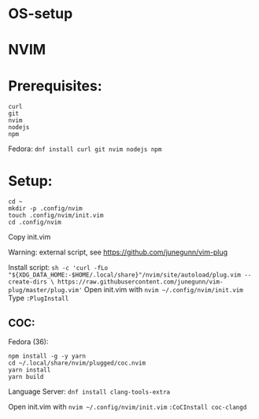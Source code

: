# OS-setup


# NVIM
# Prerequisites: 
```
curl
git
nvim
nodejs
npm
```
Fedora: `dnf install curl git nvim nodejs npm`

# Setup: 
```
cd ~
mkdir -p .config/nvim
touch .config/nvim/init.vim
cd .config/nvim
```
Copy init.vim

Warning: external script, see https://github.com/junegunn/vim-plug

Install script: `sh -c 'curl -fLo "${XDG_DATA_HOME:-$HOME/.local/share}"/nvim/site/autoload/plug.vim --create-dirs \
       https://raw.githubusercontent.com/junegunn/vim-plug/master/plug.vim'`
Open init.vim with `nvim ~/.config/nvim/init.vim`
Type `:PlugInstall`

## COC:
Fedora (36):
```
npm install -g -y yarn
cd ~/.local/share/nvim/plugged/coc.nvim
yarn install 
yarn build
```
Language Server: `dnf install clang-tools-extra`

Open init.vim with `nvim ~/.config/nvim/init.vim`
`:CoCInstall coc-clangd`
